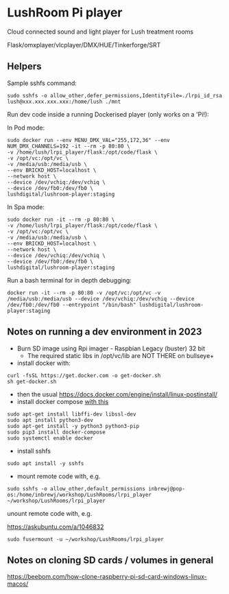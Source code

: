 # LushRoom Pi player

Cloud connected sound and light player for Lush treatment rooms

Flask/omxplayer/vlcplayer/DMX/HUE/Tinkerforge/SRT

## Helpers

Sample sshfs command:

```
sudo sshfs -o allow_other,defer_permissions,IdentityFile=./lrpi_id_rsa lush@xxx.xxx.xxx.xxx:/home/lush ./mnt
```

Run dev code inside a running Dockerised player (only works on a 'Pi!):

In Pod mode:

```
sudo docker run --env MENU_DMX_VAL="255,172,36" --env NUM_DMX_CHANNELS=192 -it --rm -p 80:80 \
-v /home/lush/lrpi_player/flask:/opt/code/flask \
-v /opt/vc:/opt/vc \
-v /media/usb:/media/usb \
--env BRICKD_HOST=localhost \
--network host \
--device /dev/vchiq:/dev/vchiq \
--device /dev/fb0:/dev/fb0 \
lushdigital/lushroom-player:staging
```

In Spa mode:

```
sudo docker run -it --rm -p 80:80 \
-v /home/lush/lrpi_player/flask:/opt/code/flask \
-v /opt/vc:/opt/vc \
-v /media/usb:/media/usb \
--env BRICKD_HOST=localhost \
--network host \
--device /dev/vchiq:/dev/vchiq \
--device /dev/fb0:/dev/fb0 \
lushdigital/lushroom-player:staging
```

Run a bash terminal for in depth debugging:

```
docker run -it --rm -p 80:80 -v /opt/vc:/opt/vc -v /media/usb:/media/usb --device /dev/vchiq:/dev/vchiq --device /dev/fb0:/dev/fb0 --entrypoint "/bin/bash" lushdigital/lushroom-player:staging

```

## Notes on running a dev environment in 2023

- Burn SD image using Rpi imager - Raspbian Legacy (buster) 32 bit
  - The required static libs in /opt/vc/lib are NOT THERE on bullseye+
- install docker with:

```
curl -fsSL https://get.docker.com -o get-docker.sh
sh get-docker.sh
```

- then the usual https://docs.docker.com/engine/install/linux-postinstall/
- install docker compose [with this](https://dev.to/elalemanyo/how-to-install-docker-and-docker-compose-on-raspberry-pi-1mo)

```
sudo apt-get install libffi-dev libssl-dev
sudo apt install python3-dev
sudo apt-get install -y python3 python3-pip
sudo pip3 install docker-compose
sudo systemctl enable docker
```

- install sshfs

```
sudo apt install -y sshfs
```

- mount remote code with, e.g.

```
sudo sshfs -o allow_other,default_permissions inbrewj@pop-os:/home/inbrewj/workshop/LushRooms/lrpi_player ~/workshop/LushRooms/lrpi_player
```

unount remote code with, e.g.

https://askubuntu.com/a/1046832

```
sudo fusermount -u ~/workshop/LushRooms/lrpi_player
```

## Notes on cloning SD cards / volumes in general

https://beebom.com/how-clone-raspberry-pi-sd-card-windows-linux-macos/

